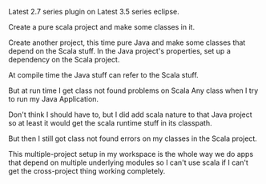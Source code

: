 Latest 2.7 series plugin on Latest 3.5 series eclipse.

Create a pure scala project and make some classes in it.

Create another project, this time pure Java and make some classes that depend on the Scala stuff. In the Java project's properties, set up a dependency on the Scala project.

At compile time the Java stuff can refer to the Scala stuff.

But at run time I get class not found problems on Scala Any class when I try to run my Java Application.

Don't think I should have to, but I did add scala nature to that Java project so at least it would get the scala runtime stuff in its classpath.

But then I still got class not found errors on my classes in the Scala project.

This multiple-project setup in my workspace is the whole way we do apps that depend on multiple underlying modules so I can't use scala if I can't get the cross-project thing working completely.

